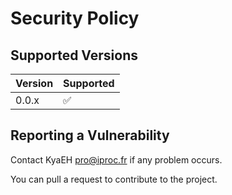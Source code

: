 # Security Policy

## Supported Versions


| Version | Supported          |
| ------- | ------------------ |
| 0.0.x   | :white_check_mark: |


## Reporting a Vulnerability

Contact KyaEH pro@iproc.fr if any problem occurs.

You can pull a request to contribute to the project.
